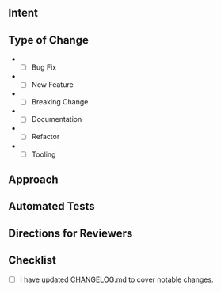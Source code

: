 <!-- Provide a general summary of your changes in the title. -->
<!-- Examples: Updates pull request template -->

## Intent
<!-- Describe what problem you are addressing in this pull request. -->
<!-- If this change is associated with an open issue, please link to it here. -->
<!-- Example: "Resolves #24" -->
<!-- See https://docs.github.com/en/issues/tracking-your-work-with-issues/linking-a-pull-request-to-an-issue -->

## Type of Change
<!-- What types of changes does your code introduce? Put an `x` in all the boxes that apply. -->
<!-- If you check more than one box, you may need to refactor this change into separate pull requests -->

* - [ ] Bug Fix           <!-- A change which fixes an existing issue -->
* - [ ] New Feature       <!-- A change which adds additional functionality -->
* - [ ] Breaking Change   <!-- A breaking change which causes existing functionality to change -->
* - [ ] Documentation     <!-- User or developer documentation -->
* - [ ] Refactor          <!-- Code restructuring -->
* - [ ] Tooling           <!-- Build, CI, or release scripts and configuration -->

## Approach
<!-- Describe how you solved this problem and any trade-offs you encountered. -->
<!-- Link any additional documentation associated with this change here -->

## Automated Tests
<!-- Describe the automated tests associated with this change. -->
<!-- If automated tests are not included in this change, please state why. -->

## Directions for Reviewers
<!-- Provide steps for reviewers to validate this change manually. -->

## Checklist
<!--- Go over all the following points, and put an `x` in all the boxes that apply: -->
<!--- If you need clarification on any of these, feel free to ask. We're here to help! -->
- [ ] I have updated [CHANGELOG.md](../CHANGELOG.md) to cover notable changes.
